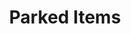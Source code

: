 ---
layout: page-disqus
title: Parked Items
permalink: /parkedItems/
published: true
comments: true
---